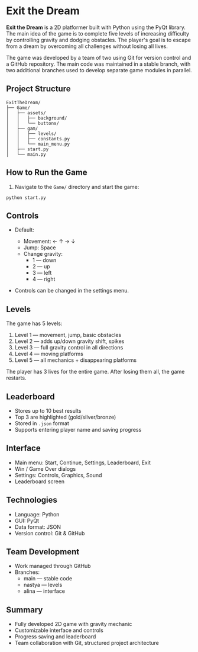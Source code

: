 # Exit the Dream

**Exit the Dream** is a 2D platformer built with Python using the PyQt library. The main idea of the game is to complete five levels of increasing difficulty by controlling gravity and dodging obstacles. The player's goal is to escape from a dream by overcoming all challenges without losing all lives.

The game was developed by a team of two using Git for version control and a GitHub repository. The main code was maintained in a stable branch, with two additional branches used to develop separate game modules in parallel.

## Project Structure

```
ExitTheDream/
├── Game/
│   ├── assets/
│   │   ├── background/
│   │   └── buttons/
│   ├── gam/
│   │   ├── levels/
│   │   ├── constants.py
│   │   └── main_menu.py
│   ├── start.py
│   └── main.py
```

## How to Run the Game

1. Navigate to the `Game/` directory and start the game:

```
python start.py
```

## Controls

- Default:
  - Movement: ← ↑ → ↓
  - Jump: Space
  - Change gravity:
    - 1 — down
    - 2 — up
    - 3 — left
    - 4 — right

- Controls can be changed in the settings menu.

## Levels

The game has 5 levels:

1. Level 1 — movement, jump, basic obstacles
2. Level 2 — adds up/down gravity shift, spikes
3. Level 3 — full gravity control in all directions
4. Level 4 — moving platforms
5. Level 5 — all mechanics + disappearing platforms

The player has 3 lives for the entire game. After losing them all, the game restarts.

## Leaderboard

- Stores up to 10 best results
- Top 3 are highlighted (gold/silver/bronze)
- Stored in `.json` format
- Supports entering player name and saving progress

## Interface

- Main menu: Start, Continue, Settings, Leaderboard, Exit
- Win / Game Over dialogs
- Settings: Controls, Graphics, Sound
- Leaderboard screen

## Technologies

- Language: Python
- GUI: PyQt
- Data format: JSON
- Version control: Git & GitHub

## Team Development

- Work managed through GitHub
- Branches:
  - main — stable code
  - nastya — levels
  - alina — interface

## Summary

- Fully developed 2D game with gravity mechanic
- Customizable interface and controls
- Progress saving and leaderboard
- Team collaboration with Git, structured project architecture

